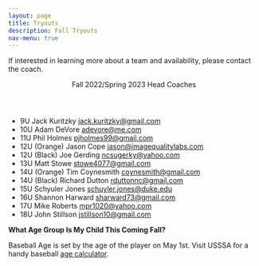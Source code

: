 ```yaml
---
layout: page
title: Tryouts
description: Fall Tryouts
nav-menu: true
---
```


<!-- Main -->
<div id="main">

<div class="content">
<div class="inner">

<p>
If interested in learning more about a team and availability, please contact the coach.
</p>

<header class="major">
Fall 2022/Spring 2023 Head Coaches
</header>
<ul>
<li>9U Jack Kuritzky <a href="mailto:jack.kuritzky@gmail.com">jack.kuritzky@gmail.com</a></li>
<li>10U Adam DeVore <a href="mailto:adevore@me.com">adevore@me.com</a></li>
<li>11U Phil Holmes <a href="mailto:pjholmes99@gmail.com">pjholmes99@gmail.com</a></li>
<li>12U (Orange) Jason Cope <a href="mailto:jason@imagequalitylabs.com">jason@imagequalitylabs.com</a></li>
<li>12U (Black) Joe Gerding <a href="mailto:ncsugerky@yahoo.com">ncsugerky@yahoo.com</a></li>
<li>13U Matt Stowe <a href="mailto:stowe4077@gmail.com">stowe4077@gmail.com</a></li>
<li>14U (Orange) Tim Coynesmith     <a href="mailto:coynesmith@gmail.com">coynesmith@gmail.com</a></li>
<li>14U (Black) Richard Dutton     <a href="mailto:rduttonnc@gmail.com">rduttonnc@gmail.com</a></li>
<li>15U Schyuler Jones     <a href="mailto:schuyler.jones@duke.edu">schuyler.jones@duke.edu</a></li>
<li>16U Shannon Harward    <a href="mailto:sharward73@gmail.com">sharward73@gmail.com</a></li>
<li>17U Mike Roberts     <a href="mailto:mpr1020@yahoo.com">mpr1020@yahoo.com</a></li>
<li>18U John Stillson     <a href="mailto:jstillson10@gmail.com">jstillson10@gmail.com</a></li>
</ul>

<p><strong>What Age Group Is My Child This Coming Fall?</strong></p>
<p>Baseball Age is set by the age of the player on May 1st. Visit USSSA for a handy baseball <a target="_blank" href="http://www.usssa.com/baseball/AgeCalculator/">age calculator</a>.</p>
</div>

</div>

